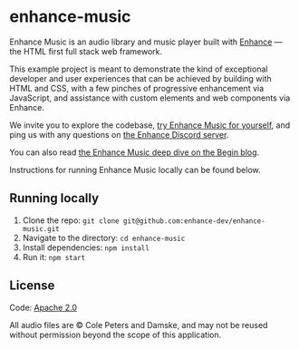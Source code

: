 # enhance-music

Enhance Music is an audio library and music player built with [Enhance](https://enhance.dev) — the HTML first full stack web framework.

This example project is meant to demonstrate the kind of exceptional developer and user experiences that can be achieved by building with HTML and CSS, with a few pinches of progressive enhancement via JavaScript, and assistance with custom elements and web components via Enhance.

We invite you to explore the codebase, [try Enhance Music for yourself](https://enhance-music.com), and ping us with any questions on [the Enhance Discord server](https://enhance.dev/discord).

You can also read [the Enhance Music deep dive on the Begin blog](https://begin.com/blog/posts/2023-09-28-introducing-enhance-music).

Instructions for running Enhance Music locally can be found below.

## Running locally

1. Clone the repo: `git clone git@github.com:enhance-dev/enhance-music.git`
2. Navigate to the directory: `cd enhance-music`
3. Install dependencies: `npm install`
4. Run it: `npm start`

## License

Code: [Apache 2.0](https://github.com/enhance-dev/enhance-music/blob/main/LICENSE)

All audio files are © Cole Peters and Damske, and may not be reused without permission beyond the scope of this application.
